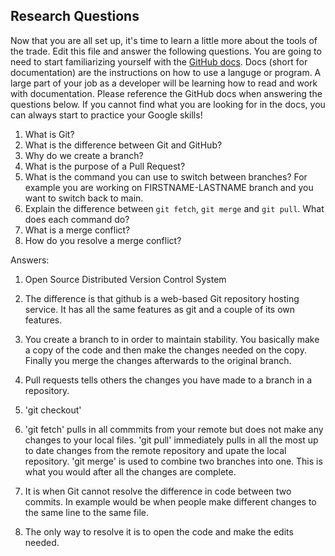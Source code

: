 ## Research Questions 

Now that you are all set up, it's time to learn a little more about the tools of the trade. Edit this file and answer the following questions. You are going to need to start familiarizing yourself with the [GitHub docs](https://docs.github.com/en). Docs (short for documentation) are the instructions on how to use a languge or program. A large part of your job as a developer will be learning how to read and work with documentation. Please reference the GitHub docs when answering the questions below. If you cannot find what you are looking for in the docs, you can always start to practice your Google skills!

1. What is Git?
2. What is the difference between Git and GitHub?
3. Why do we create a branch?
4. What is the purpose of a Pull Request?
5. What is the command you can use to switch between branches? For example you are working on FIRSTNAME-LASTNAME branch and you want to switch back to main.
6. Explain the difference between `git fetch`, `git merge` and `git pull`. What does each command do?
7. What is a merge conflict?
8. How do you resolve a merge conflict?

Answers:
1. Open Source Distributed Version Control System

2. The difference is that github is a web-based Git repository hosting service. It has all the same features as git and a couple of its own features.

3. You create a branch to in order to maintain stability. You basically make a copy of the code and then make the changes needed on the copy. Finally you merge the changes afterwards to the original branch.

4. Pull requests tells others the changes you have made to a branch in a repository.

5. 'git checkout'

6. 'git fetch' pulls in all commmits from your remote but does not make any changes to your local files. 'git pull' immediately pulls in all the most up to date changes from the remote repository and upate the local repository. 'git merge' is used to combine two branches into one. This is what you would after all the changes are complete.

7. It is when Git cannot resolve the difference in code between two commits. In example would be when people make different changes to the same line to the same file.

8. The only way to resolve it is to open the code and make the edits needed.